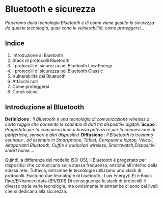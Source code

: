 # Bluetooth e sicurezza
*Parleremo della tecnologia Bluetooth e di come viene gestita la sicurezza da questa tecnologia, quali sono le vulnerabilità, come proteggersi...*

## Indice
1. Introduzione al Bluetooth
2. Stack di protocolli Bluetooth
3. I protocolli di sicurezza nel Bluetooth Low Energy
4. I protocolli di sicurezza nel Bluetooth Classic
5. Vulnerabilità del Bluetooth
6. Attacchi noti
7. Come proteggersi
8. Conclusione

## Introduzione al Bluetooth
__Definizione__ : *Il Bluetooth è  una tecnologia di comunicazione wireless a corto raggio che consente lo scambio di dati tra dispositivi digitali.*
__Scopo__ : *Progettato per la comunicazione a bassa potenza e per la connessione di periferiche, sensori e altri dispositivi.*
__Diffusione__ : *Il Bluetooth lo troviamo ovunque , ad esempio in Smartphone, Tablet, Computer e laptop, Veicoli, Altoparlanti Bluetooth, Cuffie e auricolari wireless, Smartwatch,Dispositivi smart home....* 


Quindi, a differenza del modello ISO-OSI, il Bluetooth è progettato per dispositivi che comunicano sulla stessa frequenza, anziché all'interno della stessa rete. Tuttavia, entrambe le tecnologie utilizzano uno stack di protocolli.
Esistono due tecnologie di bluetooth :  Low Energy(LE)  e Basic Rate/ENhanced data (BR/EDR)
Di conseguenza lo stack di protocolli è diverso tra le varie tecnologie, ma ovviamente in entrambe ci sono dei livelli che si dedicano alla sicurezza.
